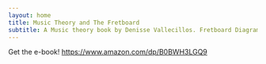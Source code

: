 ```yaml
---
layout: home
title: Music Theory and The Fretboard
subtitle: A Music theory book by Denisse Vallecillos. Fretboard Diagrams by Chris Paul.
---
```


Get the e-book! https://www.amazon.com/dp/B0BWH3LGQ9


